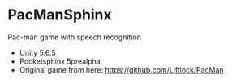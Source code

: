 # PacManSphinx
Pac-man game with speech recognition
- Unity 5.6.5
- Pocketsphinx 5prealpha
- Original game from here: https://github.com/Liftlock/PacMan
